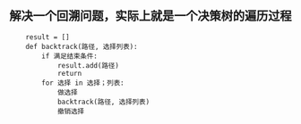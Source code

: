 ## 解决一个回溯问题，实际上就是一个决策树的遍历过程

```
    result = []
    def backtrack(路径, 选择列表):
        if 满足结束条件:
            result.add(路径)
            return
        for 选择 in 选择；列表:
            做选择
            backtrack(路径, 选择列表)
            撤销选择
```
